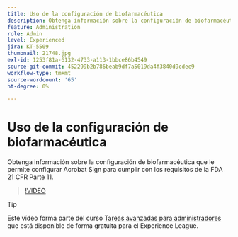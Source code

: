 ```yaml
---
title: Uso de la configuración de biofarmacéutica
description: Obtenga información sobre la configuración de biofarmacéutica que le permite configurar Acrobat Sign para cumplir con los requisitos de la FDA 21 CFR Parte 11
feature: Administration
role: Admin
level: Experienced
jira: KT-5509
thumbnail: 21748.jpg
exl-id: 1253f81a-6132-4733-a113-1bbce86b4549
source-git-commit: 452299b2b786beab9df7a5019da4f3840d9cdec9
workflow-type: tm+mt
source-wordcount: '65'
ht-degree: 0%

---
```


# Uso de la configuración de biofarmacéutica

Obtenga información sobre la configuración de biofarmacéutica que le permite configurar Acrobat Sign para cumplir con los requisitos de la FDA 21 CFR Parte 11.

>[!VIDEO](https://video.tv.adobe.com/v/21748?quality=12&learn=on&hidetitle=true)

>[!TIP]
>
>Este vídeo forma parte del curso [Tareas avanzadas para administradores](https://experienceleague.adobe.com/?recommended=Sign-A-1-2020.1) que está disponible de forma gratuita para el Experience League.
